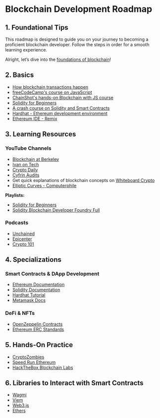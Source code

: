 # Blockchain Development Roadmap

## 1. Foundational Tips

This roadmap is designed to guide you on your journey to becoming a proficient blockchain developer. Follow the steps in order for a smooth learning experience.

Alright, let’s dive into the [foundations of blockchain](https://www.coursera.org/learn/blockchain-foundations-and-use-cases)!

## 2. Basics

- [How blockchain transactions happen](https://andersbrownworth.com/blockchain/)
- [freeCodeCamp's course on JavaScript](https://learn.freecodecamp.org/javascript-algorithms-and-data-structures/basic-javascript)
- [ChainShot's hands-on Blockchain with JS course](https://www.chainshot.com/intro/5c36bf15143eed0017f579755bcdf0c31cf372e860c8b8c3)
- [Solidity for Beginners](https://www.edureka.co/blog/solidity-tutorial/)
- [A crash course on Solidity and Smart Contracts](https://medium.com/coinmonks/introduction-to-solidity-programming-and-smart-contracts-for-complete-beginners-eb46472058cf)
- [Hardhat - Ethereum development environment](https://hardhat.org/)
- [Ethereum IDE - Remix](https://remix.ethereum.org/)

## 3. Learning Resources

### **YouTube Channels**

- [Blockchain at Berkeley](https://www.youtube.com/channel/UC5sgoRfoSp3jeX4DEqKLwKg/)
- [Ivan on Tech](https://www.youtube.com/user/LiljeqvistIvan)
- [Crypto Daily](https://www.youtube.com/channel/UC67AEEecqFEc92nVvcqKdhA)
- [Cyfrin Audits](https://www.youtube.com/@CyfrinAudits)
- Get quick explanations of blockchain concepts on [Whiteboard Crypto](https://www.youtube.com/@WhiteboardCrypto)
- [Elliptic Curves - Computerphile](https://www.youtube.com/watch?v=NF1pwjL9-DE&ab_channel=Computerphile)

**Playlists:**
- [Solidity for Beginners](https://www.youtube.com/playlist?list=PLWUCKsxdKl0oksYr6IG_wRsaSUySQC0ck)
- [Solidity Blockchain Developer Foundry Full](https://www.youtube.com/playlist?list=PL2-Nvp2Kn0FPH2xU3IbKrrkae-VVXs1vk)

### **Podcasts**

- [Unchained](https://unchainedcrypto.com/)
- [Epicenter](https://epicenter.tv/)
- [Crypto 101](https://crypto101podcast.com/)

## 4. Specializations

### **Smart Contracts & DApp Development**
- [Ethereum Documentation](https://ethereum.org/en/developers/docs/)
- [Solidity Documentation](https://docs.soliditylang.org/)
- [Hardhat Tutorial](https://hardhat.org/tutorial)
- [Metamask Docs](https://docs.metamask.io/)

### **DeFi & NFTs**
- [OpenZeppelin Contracts](https://docs.openzeppelin.com/contracts)
- [Ethereum ERC Standards](https://ethereum.org/en/developers/docs/standards/tokens/)

## 5. Hands-On Practice

- [CryptoZombies](https://cryptozombies.io/)
- [Speed Run Ethereum](https://speedrunethereum.com/)
- [HackTheBox Blockchain Labs](https://www.hackthebox.com/)

## 6. Libraries to Interact with Smart Contracts

- [Wagmi](https://wagmi.sh/)
- [Viem](https://viem.sh/)
- [Web3.js](https://web3js.readthedocs.io/en/v1.10.0/)
- [Ethers](https://docs.ethers.org/v5/)

